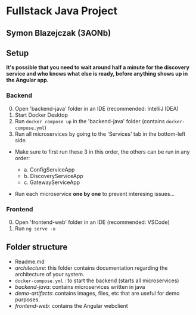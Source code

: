 # Fullstack Java Project

## Symon Blazejczak (3AONb)

## Setup

**It's possible that you need to wait around half a minute for the discovery service and who knows what else is ready, before anything shows up in the Angular app.**

### Backend

0. Open 'backend-java' folder in an IDE (recommended: IntelliJ IDEA)
1. Start Docker Desktop
2. Run `docker compose up` in the 'backend-java' folder (contains `docker-compose.yml`)
3. Run all microservices by going to the 'Services' tab in the bottom-left side. 

- Make sure to first run these 3 in this order, the others can be run in any order:
  - a. ConfigServiceApp
  - b. DiscoveryServiceApp
  - c. GatewayServiceApp

- Run each microservice **one by one** to prevent interesing issues...

### Frontend

0. Open 'frontend-web' folder in an IDE (recommended: VSCode)
1. Run `ng serve -o`



## Folder structure

- Readme.md
- _architecture_: this folder contains documentation regarding the architecture of your system.
- `docker-compose.yml` : to start the backend (starts all microservices)
- _backend-java_: contains microservices written in java
- _demo-artifacts_: contains images, files, etc that are useful for demo purposes.
- _frontend-web_: contains the Angular webclient
